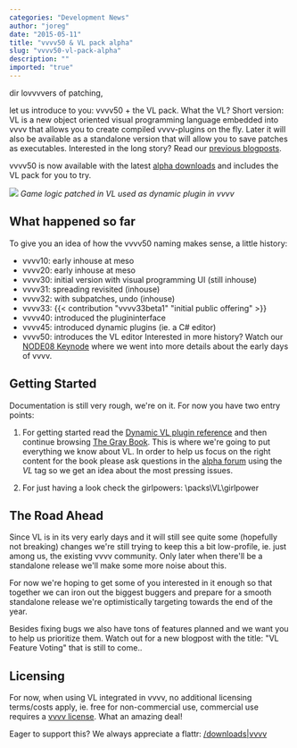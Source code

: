 ```yaml
---
categories: "Development News"
author: "joreg"
date: "2015-05-11"
title: "vvvv50 & VL pack alpha"
slug: "vvvv50-vl-pack-alpha"
description: ""
imported: "true"
---
```



dir lovvvvers of patching,

let us introduce to you: vvvv50 + the VL pack. 
What the VL? Short version: VL is a new object oriented visual programming language embedded into vvvv that allows you to create compiled vvvv-plugins on the fly. Later it will also be available as a standalone version that will allow you to save patches as executables. Interested in the long story? Read our [previous blogposts](/blog/2015/50-pre-release-roundup). 

vvvv50 is now available with the latest [alpha downloads](https://vvvv.org/downloads/previews) and includes the VL pack for you to try. 

![](vl-integration3.png) 
*Game logic patched in VL used as dynamic plugin in vvvv*

## What happened so far
To give you an idea of how the vvvv50 naming makes sense, a little history:
* vvvv10: early inhouse at meso
* vvvv20: early inhouse at meso
* vvvv30: initial version with visual programming UI (still inhouse)
* vvvv31: spreading revisited (inhouse)
* vvvv32: with subpatches, undo (inhouse)
* vvvv33: {{< contribution "vvvv33beta1" "initial public offering" >}}
* vvvv40: introduced the plugininterface
* vvvv45: introduced dynamic plugins (ie. a C# editor)
* vvvv50: introduces the VL editor
Interested in more history? Watch our [NODE08 Keynode](https://vimeo.com/63157880) where we went into more details about the early days of vvvv.

## Getting Started
Documentation is still very rough, we're on it. For now you have two entry points:

1) For getting started read the [Dynamic VL plugin reference](https://betadocs.vvvv.org/devvvveloping/dynamic-vl-plugin-reference.html) and then continue browsing [The Gray Book](https://www.gitbook.com/book/vvvv/the-gray-book). This is where we're going to put everything we know about VL. In order to help us focus on the right content for the book please ask questions in the [alpha forum](https://discourse.vvvv.org/) using the *VL* tag so we get an idea about the most pressing issues.

2) For just having a look check the girlpowers:
 \packs\VL\girlpower

## The Road Ahead
Since VL is in its very early days and it will still see quite some (hopefully not breaking) changes we're still trying to keep this a bit low-profile, ie. just among us, the existing vvvv community. Only later when there'll be a standalone release we'll make some more noise about this. 

For now we're hoping to get some of you interested in it enough so that together we can iron out the biggest buggers and prepare for a smooth standalone release we're optimistically targeting towards the end of the year.

Besides fixing bugs we also have tons of features planned and we want you to help us prioritize them. Watch out for a new blogpost with the title: "VL Feature Voting" that is still to come..

## Licensing
For now, when using VL integrated in vvvv, no additional licensing terms/costs apply, ie. free for non-commercial use, commercial use requires a [vvvv license](https://store.vvvv.org/). What an amazing deal!

Eager to support this? We always appreciate a flattr:
[/downloads|vvvv](flattr)